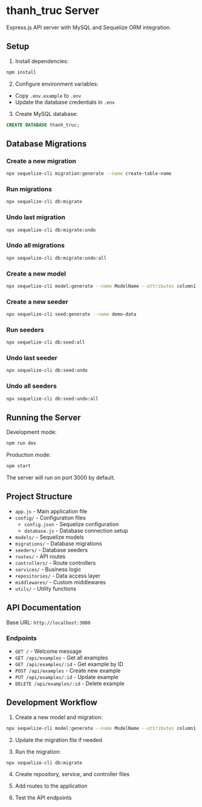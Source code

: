 # thanh_truc Server

Express.js API server with MySQL and Sequelize ORM integration.

## Setup

1. Install dependencies:
```bash
npm install
```

2. Configure environment variables:
- Copy `.env.example` to `.env`
- Update the database credentials in `.env`

3. Create MySQL database:
```sql
CREATE DATABASE thanh_truc;
```

## Database Migrations

### Create a new migration
```bash
npx sequelize-cli migration:generate --name create-table-name
```

### Run migrations
```bash
npx sequelize-cli db:migrate
```

### Undo last migration
```bash
npx sequelize-cli db:migrate:undo
```

### Undo all migrations
```bash
npx sequelize-cli db:migrate:undo:all
```

### Create a new model
```bash
npx sequelize-cli model:generate --name ModelName --attributes column1:string,column2:integer
```

### Create a new seeder
```bash
npx sequelize-cli seed:generate --name demo-data
```

### Run seeders
```bash
npx sequelize-cli db:seed:all
```

### Undo last seeder
```bash
npx sequelize-cli db:seed:undo
```

### Undo all seeders
```bash
npx sequelize-cli db:seed:undo:all
```

## Running the Server

Development mode:
```bash
npm run dev
```

Production mode:
```bash
npm start
```

The server will run on port 3000 by default.

## Project Structure

- `app.js` - Main application file
- `config/` - Configuration files
  - `config.json` - Sequelize configuration
  - `database.js` - Database connection setup
- `models/` - Sequelize models
- `migrations/` - Database migrations
- `seeders/` - Database seeders
- `routes/` - API routes
- `controllers/` - Route controllers
- `services/` - Business logic
- `repositories/` - Data access layer
- `middlewares/` - Custom middlewares
- `utils/` - Utility functions

## API Documentation

Base URL: `http://localhost:3000`

### Endpoints

- `GET /` - Welcome message
- `GET /api/examples` - Get all examples
- `GET /api/examples/:id` - Get example by ID
- `POST /api/examples` - Create new example
- `PUT /api/examples/:id` - Update example
- `DELETE /api/examples/:id` - Delete example

## Development Workflow

1. Create a new model and migration:
```bash
npx sequelize-cli model:generate --name ModelName --attributes column1:string,column2:integer
```

2. Update the migration file if needed

3. Run the migration:
```bash
npx sequelize-cli db:migrate
```

4. Create repository, service, and controller files

5. Add routes to the application

6. Test the API endpoints 